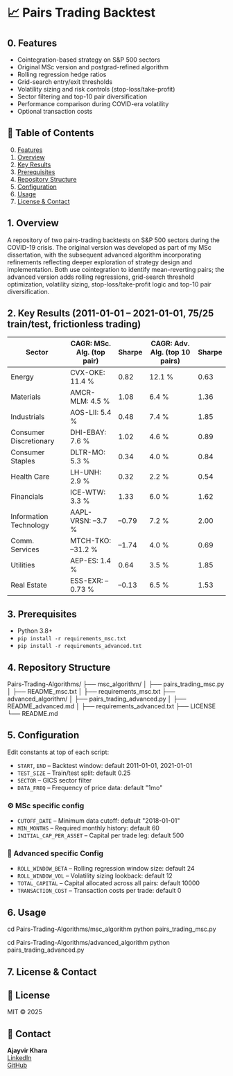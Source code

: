 # 📈 Pairs Trading Backtest

## 0. Features
- Cointegration-based strategy on S&P 500 sectors
- Original MSc version and postgrad-refined algorithm
- Rolling regression hedge ratios
- Grid-search entry/exit thresholds
- Volatility sizing and risk controls (stop-loss/take-profit)
- Sector filtering and top-10 pair diversification
- Performance comparison during COVID-era volatility
- Optional transaction costs

## 📑 Table of Contents
0. [Features](#0-features)  
1. [Overview](#1-overview)  
2. [Key Results](#2-key-results)  
3. [Prerequisites](#3-prerequisites)  
4. [Repository Structure](#4-repository-structure)  
5. [Configuration](#5-configuration)  
6. [Usage](#6-usage)  
7. [License & Contact](#7-license--contact)  

## 1. Overview  
A repository of two pairs-trading backtests on S&P 500 sectors during the COVID-19 crisis. The original version was developed as part of my MSc dissertation, with the subsequent advanced algorithm incorporating refinements reflecting deeper exploration of strategy design and implementation. Both use cointegration to identify mean-reverting pairs; the advanced version adds rolling regressions, grid-search threshold optimization, volatility sizing, stop-loss/take-profit logic and top-10 pair diversification.

## 2. Key Results (2011-01-01 – 2021-01-01, 75/25 train/test, frictionless trading)  
| Sector                   | CAGR: MSc. Alg. (top pair)       | Sharpe | CAGR: Adv. Alg. (top 10 pairs)    | Sharpe |
|--------------------------|----------------------------------|--------|-----------------------------------|--------|
| Energy                   | CVX-OKE: 11.4 %    	          | 0.82   | 12.1 %           	               | 0.63   |
| Materials                | AMCR-MLM: 4.5 %        	      | 1.08   | 6.4 %                             | 1.36   |
| Industrials              | AOS-LII: 5.4 %         	      | 0.48   | 7.4 %                 		       | 1.85   |
| Consumer Discretionary   | DHI-EBAY: 7.6 %        	      | 1.02   | 4.6 %                		       | 0.89   |
| Consumer Staples         | DLTR-MO: 5.3 %         	      | 0.34   | 4.0 %                		       | 0.84   |
| Health Care              | LH-UNH: 2.9 %          	      | 0.32   | 2.2 %               		       | 0.54   |
| Financials               | ICE-WTW: 3.3 %         	      | 1.33   | 6.0 %                		       | 1.62   |
| Information Technology   | AAPL-VRSN: –3.7 %      	      | –0.79  | 7.2 %               		       | 2.00   |
| Comm. Services           | MTCH-TKO: –31.2 %      	      | –1.74  | 4.0 %                	 	       | 0.69   |
| Utilities                | AEP-ES: 1.4 %          	      | 0.64   | 3.5 %                 	           | 1.85   |
| Real Estate              | ESS-EXR: –0.73 %       	      | –0.13  | 6.5 %                	           | 1.53   |

## 3. Prerequisites  
- Python 3.8+  
- `pip install -r requirements_msc.txt`  
- `pip install -r requirements_advanced.txt`  

## 4. Repository Structure

Pairs-Trading-Algorithms/
├── msc_algorithm/
│ ├── pairs_trading_msc.py
│ ├── README_msc.txt
│ ├── requirements_msc.txt
├── advanced_algorithm/
│ ├── pairs_trading_advanced.py
│ ├── README_advanced.md
│ ├── requirements_advanced.txt
├── LICENSE
└── README.md

## 5. Configuration  

Edit constants at top of each script:  
- `START`, `END` – Backtest window: default 2011-01-01, 2021-01-01  
- `TEST_SIZE` – Train/test split: default 0.25
- `SECTOR` – GICS sector filter 
- `DATA_FREQ` – Frequency of price data: default "1mo"

### ⚙️ MSc specific config
- `CUTOFF_DATE` – Minimum data cutoff: default "2018-01-01"
- `MIN_MONTHS` – Required monthly history: default 60
- `INITIAL_CAP_PER_ASSET` – Capital per trade leg: default 500

### 🔬 Advanced specific Config
- `ROLL_WINDOW_BETA` – Rolling regression window size: default 24
- `ROLL_WINDOW_VOL` – Volatility sizing lookback: default 12
- `TOTAL_CAPITAL` – Capital allocated across all pairs: default 10000
- `TRANSACTION_COST` – Transaction costs per trade: default 0

## 6. Usage  

cd Pairs-Trading-Algorithms/msc_algorithm
python pairs_trading_msc.py

cd  Pairs-Trading-Algorithms/advanced_algorithm
python pairs_trading_advanced.py

## 7. License & Contact
## 📜 License
MIT © 2025

## 🙋 Contact
**Ajayvir Khara**  
[LinkedIn](https://linkedin.com/in/ajayvirkhara)  
[GitHub](https://github.com/ajayvirkhara)